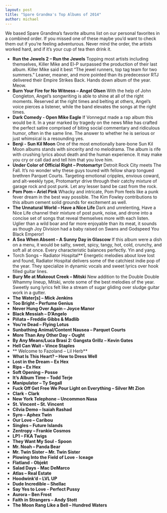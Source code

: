 ```yaml
---
layout: post
title: "Spare Grandma's Top Albums of 2014"
author: michael
---
```



We based Spare Grandma’s favorite albums list on our personal favorites in a combined order. If you missed one of these maybe you’d want to check them out if you’re feeling adventurous. Never mind the order, the artists worked hard, and if it’s your cup of tea then drink it.

- **Run the Jewels 2 – Run the Jewels**
Topping most artists including themselves, Killer Mike and El-P surpassed the production of their last album. Killer Mike said it best “The jewel runners, top tag team for two summers.” Leaner, meaner, and more pointed than its predecessor RTJ delivered their Empire Strikes Back. Hands down album of the year. Meow.
- **Burn Your Fire for No Witness – Angel Olsen**
With the help of John Congleton, Angel’s songwriting is able to shine at all of the right moments. Reserved at the right times and belting at others, Angel’s voice pierces a listener, while the band elevates the songs at the right times.
- **Dark Comedy - Open Mike Eagle**
If Vonnegut made a rap album this would be it. In a year marked by tragedy on the news Mike has crafted the perfect satire comprised of biting social commentary and ridiculous humor, often in the same line. The answer to whether he is serious or just whimsical is a resounding yes.
- **Benji  - Sun Kil Moon**
One of the most emotionally bare-bone Sun Kil Moon albums stands with sincerity and no melodrama. The album is rife with crushing lyrics about death and the human experience. It may make you cry or call dad and tell him that you love him.
- **Under Color of Official Right – Protomartyr**
Detroit Rock City meets The Fall. It’s no wonder why these guys toured with fellow sharp tongued brethren Parquet Courts. Targeting emotional cripples, envious coward, and alt-weekly type, Protomartyr drive through their catchy mixture of garage rock and post punk. Let any lesser band be cast from the rock.
- **Pom Pom – Ariel Pink**
Whacky and intricate, Pom Pom feels like a punk fever dream in the best way possible. The Kim Fowley contributions to this album cement solid grounds for excitement as well.
- **The Unnatural World – Have a Nice Life**
Dark and unrelenting, Have a Nice Life channel their mixture of post punk, noise, and drone into a concise set of songs that reveal themselves more with each listen. Uglier than a wild boar and far more enjoyable than its meat, it sounds as though Joy Division had a baby raised on Swans and Godspeed You Black Emperor!
- **A Sea When Absent – A Sunny Day in Glascow**
If this album were a dish on a menu, it would be salty, sweet, spicy, tangy, hot, cold, crunchy, and soft all at once. Every characteristic balances perfectly. Yin and yang.
- Torch Songs – Radiator Hospital**
Energetic melodies about love lost and found, Radiator Hospital delivers some of the catchiest indie pop of the year. They specialize in dynamic vocals and sweet lyrics over hook filled guitar lines.
- **Bury Me at Makeout Creek – Mitski**
New addition to the Double Double Whammy lineup, Mitski, wrote some of the best melodies of the year. Sweetly sung lyrics felt like a stream of sugar gliding over sludge guitar work in a gutter. 
- **The Water[s] – Mick Jenkins**
- **Too Bright – Perfume Genius**
- **Never Hung Over Again – Joyce Manor**
- **Black Messiah – D’Angelo**
- **Piñata – Freddie Gibbs & Madlib**
- **You’re Dead – Flying Lotus**
- **Sunbathing Animal/Content Nausea – Parquet Courts**
- **More Than Any Other Day - Ought**
- **By Any Means/Luca Brasi 2: Gangsta Grillz – Kevin Gates**
- **Hell Can Wait – Vince Staples**
- ** Welcome to Fazoland – Lil Herb**
- **What Is This Heart? – How to Dress Well**
- **Lost in the Dream – Ex Hex**
- **Rips – Ex Hex**
- **Soft Opening – Posse**
- **It’s Album Time – Todd Terje**
- **Manipulator – Ty Segall**
- **Fuck Off Get Free We Pour Light on Everything – Silver Mt Zion**
- **Clark - Clark**
- **New York Telephone – Uncommon Nasa**
- **St. Vincent – St. Vincent**
- **Cilvia Demo – Isaiah Rashad**
- **Syro – Aphex Twin**
- **Our Love – Caribou**
- **Singles – Future Islands**
- **Zentropy – Frankie Cosmos**
- **LP1 – FKA Twigs**
- **They Want My Soul - Spoon**
- **Mr. Noah – Panda Bear** 
- **Mr. Twin Sister – Mr. Twin Sister**
- **Plowing Into the Field of Love - Iceage**
- **Flatland - Objekt**
- **Salad Days - Mac DeMarco**
- **Atlas – Real Estate**
- **Hoodwink’d – LVL UP**
- **Dude Incredible – Shellac**
- **Say Yes to Love - Perfect Pussy**
- **Aurora – Ben Frost**
- **Faith in Strangers – Andy Stott**
- **The Moon Rang Like a Bell – Hundred Waters**
